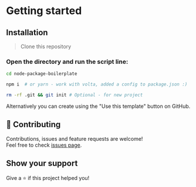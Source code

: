 # Getting started

## Installation

> Clone this repository

### Open the directory and run the script line:

```bash
cd node-package-boilerplate 
```
```bash
npm i  # or yarn - work with volta, added a config to package.json :)
```
```bash
rm -rf .git && git init # Optional - for new project
```

Alternatively you can create using the "Use this template" button on GitHub. 

## 🤝 Contributing

Contributions, issues and feature requests are welcome!<br />Feel free to check [issues page](https://github.com/okvv/node-package-boilerplate/issues).

## Show your support

Give a ⭐️ if this project helped you!

